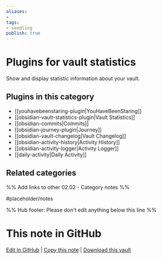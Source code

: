 ```yaml
---
aliases:
- 
tags: 
- seedling 
publish: true
---
```



# Plugins for vault statistics

Show and display statistic information about your vault.

## Plugins in this category

- [[youhavebeenstaring-plugin|YouHaveBeenStaring]]
- [[obsidian-vault-statistics-plugin|Vault Statistics]]
- [[obsidian-commits|Commits]]
- [[obsidian-journey-plugin|Journey]]
- [[obsidian-vault-changelog|Vault Changelog]]
- [[obsidian-activity-history|Activity History]]
- [[obsidian-activity-logger|Activity Logger]]
- [[daily-activity|Daily Activity]]

## Related categories

%% Add links to other 02.02 - Category notes %%

#placeholder/notes

%% Hub footer: Please don't edit anything below this line %%

# This note in GitHub

<span class="git-footer">[Edit In GitHub](https://github.dev/obsidian-community/obsidian-hub/blob/main/02%20-%20Community%20Expansions/02.01%20Plugins%20by%20Category/Plugins%20for%20vault%20statistics.md "git-hub-edit-note") | [Copy this note](https://raw.githubusercontent.com/obsidian-community/obsidian-hub/main/02%20-%20Community%20Expansions/02.01%20Plugins%20by%20Category/Plugins%20for%20vault%20statistics.md "git-hub-copy-note") | [Download this vault](https://github.com/obsidian-community/obsidian-hub/archive/refs/heads/main.zip "git-hub-download-vault") </span>
